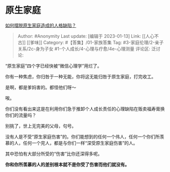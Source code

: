 # 原生家庭
[如何摆脱原生家庭造成的人格缺陷？](https://www.zhihu.com/question/291784243/answer/591110456)

> Author: #Anonymity
> Last update: [编辑于 2023-01-13]
> Link: [[人心不古]] [[爹味]]
> Category: #【答集】/01-家族答集
> Tag: #3-家庭伦理/2-亲子关系/2c-身为子女 #1-个人成长/4-心理与疗愈/4e-心理测量 
> 评论区:
> 泛讨论:

“原生家庭”四个字已经快被“微信心理学”用烂了。

你有一种焦虑，你归咎于一种无能，你将这无能归咎于原生家庭，打完收工。

是啊，都是爹妈害的。都怪他们呀～

唉。

你们没有看出来这是在利用你们急于推卸个人成长责任的心理缺陷在贩卖福寿膏换你们的流量吗？

别挑了，世上无完美的父母，句号。

没有人是不受“原生家庭伤害”的。你们能想到的任何一个伟人，任何一个你们所羡慕的人，任何一个完人，都是与你们一样“深受原生家庭伤害”的人。

其中恐怕有大部分所受的“伤害”比你还深得多呢。

**你和你所羡慕的人的差别根本就不是你受了伤害而他们就没有。**
